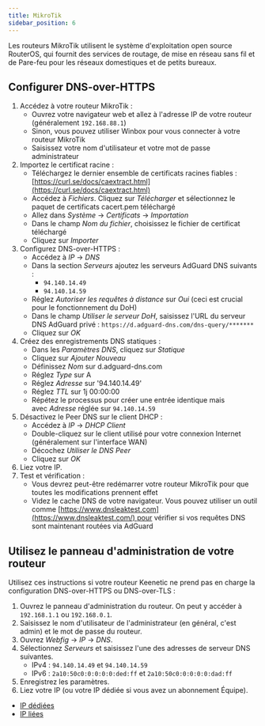 ```yaml
---
title: MikroTik
sidebar_position: 6
---
```


Les routeurs MikroTik utilisent le système d'exploitation open source RouterOS, qui fournit des services de routage, de mise en réseau sans fil et de Pare-feu pour les réseaux domestiques et de petits bureaux.

## Configurer DNS-over-HTTPS

1. Accédez à votre routeur MikroTik :
   - Ouvrez votre navigateur web et allez à l'adresse IP de votre routeur (généralement `192.168.88.1`)
   - Sinon, vous pouvez utiliser Winbox pour vous connecter à votre routeur MikroTik
   - Saisissez votre nom d'utilisateur et votre mot de passe administrateur
2. Importez le certificat racine :
   - Téléchargez le dernier ensemble de certificats racines fiables : [https://curl.se/docs/caextract.html](https://curl.se/docs/caextract.html)
   - Accédez à _Fichiers_. Cliquez sur _Télécharger_ et sélectionnez le paquet de certificats cacert.pem téléchargé
   - Allez dans _Système_ → _Certificats_ → _Importation_
   - Dans le champ _Nom du fichier_, choisissez le fichier de certificat téléchargé
   - Cliquez sur _Importer_
3. Configurez DNS-over-HTTPS :
   - Accédez à _IP_ → _DNS_
   - Dans la section _Serveurs_ ajoutez les serveurs AdGuard DNS suivants :
     - `94.140.14.49`
     - `94.140.14.59`
   - Réglez _Autoriser les requêtes à distance_ sur _Oui_ (ceci est crucial pour le fonctionnement du DoH)
   - Dans le champ _Utiliser le serveur DoH_, saisissez l'URL du serveur DNS AdGuard privé : `https://d.adguard-dns.com/dns-query/*******`
   - Cliquez sur _OK_
4. Créez des enregistrements DNS statiques :
   - Dans les _Paramètres DNS_, cliquez sur _Statique_
   - Cliquez sur _Ajouter Nouveau_
   - Définissez _Nom_ sur d.adguard-dns.com
   - Réglez _Type_ sur A
   - Réglez _Adresse_ sur '94.140.14.49'
   - Réglez _TTL_ sur 1j 00:00:00
   - Répétez le processus pour créer une entrée identique mais avec _Adresse_ réglée sur `94.140.14.59`
5. Désactivez le Peer DNS sur le client DHCP :
   - Accédez à _IP_ → _DHCP Client_
   - Double-cliquez sur le client utilisé pour votre connexion Internet (généralement sur l'interface WAN)
   - Décochez _Utiliser le DNS Peer_
   - Cliquez sur _OK_
6. Liez votre IP.
7. Test et vérification :
   - Vous devrez peut-être redémarrer votre routeur MikroTik pour que toutes les modifications prennent effet
   - Videz le cache DNS de votre navigateur. Vous pouvez utiliser un outil comme [https://www.dnsleaktest.com](https://www.dnsleaktest.com/) pour vérifier si vos requêtes DNS sont maintenant routées via AdGuard

## Utilisez le panneau d'administration de votre routeur

Utilisez ces instructions si votre routeur Keenetic ne prend pas en charge la configuration DNS-over-HTTPS ou DNS-over-TLS :

1. Ouvrez le panneau d'administration du routeur. On peut y accéder à `192.168.1.1` ou `192.168.0.1`.
2. Saisissez le nom d'utilisateur de l'administrateur (en général, c'est admin) et le mot de passe du routeur.
3. Ouvrez _Webfig_ → _IP_ → _DNS_.
4. Sélectionnez _Serveurs_ et saisissez l'une des adresses de serveur DNS suivantes.
   - IPv4 : `94.140.14.49` et `94.140.14.59`
   - IPv6 : `2a10:50c0:0:0:0:0:ded:ff` et `2a10:50c0:0:0:0:0:dad:ff`
5. Enregistrez les paramètres.
6. Liez votre IP (ou votre IP dédiée si vous avez un abonnement Équipe).

- [IP dédiées](/private-dns/connect-devices/other-options/dedicated-ip.md)
- [IP liées](/private-dns/connect-devices/other-options/linked-ip.md)
